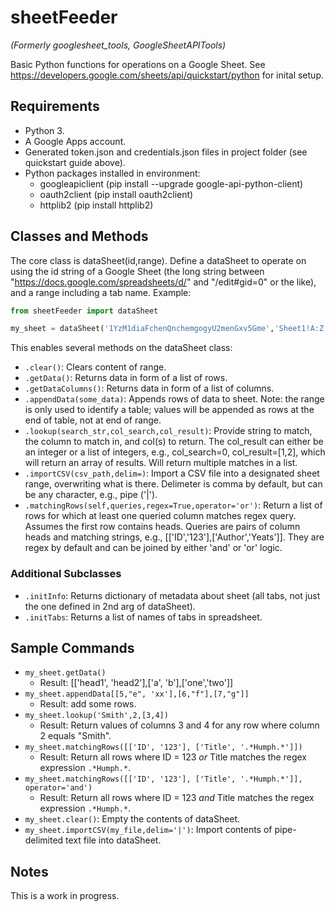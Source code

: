 # sheetFeeder
_(Formerly googlesheet_tools, GoogleSheetAPITools)_

Basic Python functions for operations on a Google Sheet. See https://developers.google.com/sheets/api/quickstart/python for inital setup.

## Requirements

* Python 3.
* A Google Apps account.
* Generated token.json and credentials.json files in project folder (see quickstart guide above).
* Python packages installed in environment:
  * googleapiclient (pip install --upgrade google-api-python-client)
  * oauth2client (pip install oauth2client)
  * httplib2 (pip install httplib2)


## Classes and Methods

The core class is dataSheet(id,range). Define a dataSheet to operate on using the id string of a Google Sheet (the long string between "https://docs.google.com/spreadsheets/d/" and "/edit#gid=0" or the like), and a range including a tab name. Example:

```python
from sheetFeeder import dataSheet

my_sheet = dataSheet('1YzM1diaFchenQnchemgogyU2menGxv5Gme','Sheet1!A:Z')
```

This enables several methods on the dataSheet class:

* `.clear()`: Clears content of range.
* `.getData()`: Returns data in form of a list of rows.
* `.getDataColumns()`: Returns data in form of a list of columns.
* `.appendData(some_data)`: Appends rows of data to sheet.  Note: the range is only used to identify a table; values will be appended as rows at the end of table, not at end of range.
* `.lookup(search_str,col_search,col_result)`: Provide string to match, the column to match in, and col(s) to return. The col_result can either be an integer or a list of integers, e.g., col_search=0, col_result=[1,2], which will return an array of results. Will return multiple matches in a list.
* `.importCSV(csv_path,delim=)`: Import a CSV file into a designated sheet range, overwriting what is there. Delimeter is comma by default, but can be any character, e.g., pipe ('|').
* `.matchingRows(self,queries,regex=True,operator='or')`: Return a list of rows for which at least one queried column matches regex query. Assumes the first row contains heads. Queries are pairs of column heads and matching strings, e.g., [['ID','123'],['Author','Yeats']]. They are regex by default and can be joined by either 'and' or 'or' logic.

### Additional Subclasses

* `.initInfo`: Returns dictionary of metadata about sheet (all tabs, not just the one defined in 2nd arg of dataSheet).
* `.initTabs`: Returns a list of names of tabs in spreadsheet.

## Sample Commands

* `my_sheet.getData()`
  * Result: [['head1', 'head2'],['a', 'b'],['one','two']]
* `my_sheet.appendData[[5,"e", 'xx'],[6,"f"],[7,"g"]]`
  * Result: add some rows.
* `my_sheet.lookup('Smith',2,[3,4])`
  * Result: Return values of columns 3 and 4 for any row where column 2 equals "Smith".
* `my_sheet.matchingRows([['ID', '123'], ['Title', '.*Humph.*']])`
  * Result: Return all rows where ID = 123 *or* Title matches the regex expression `.*Humph.*`. 
* `my_sheet.matchingRows([['ID', '123'], ['Title', '.*Humph.*']], operator='and')`
  * Result: Return all rows where ID = 123 *and* Title matches the regex expression `.*Humph.*`. 
* `my_sheet.clear()`: Empty the contents of dataSheet.
* `my_sheet.importCSV(my_file,delim='|')`: Import contents of pipe-delimited text file into dataSheet.



## Notes

This is a work in progress. 